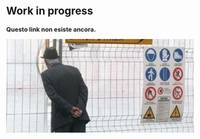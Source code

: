 # Work in progress

### Questo link non esiste ancora. 

[![](imgs/404.jpeg)](https://en.wikipedia.org/wiki/Umarell)
